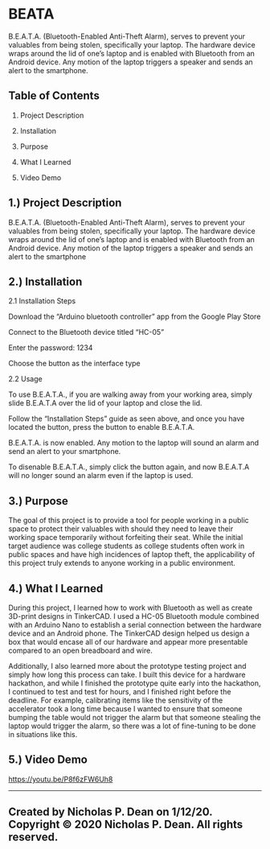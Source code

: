 # BEATA
B.E.A.T.A. (Bluetooth-Enabled Anti-Theft Alarm), serves to prevent your valuables from being stolen, specifically your laptop. The hardware device wraps around the lid of one’s laptop and is enabled with Bluetooth from an Android device. Any motion of the laptop triggers a speaker and sends an alert to the smartphone.

   Table of Contents
   -----------------

   1. Project Description

   2. Installation

   3. Purpose

   4. What I Learned
   
   5. Video Demo 


1.) Project Description
   --------------------------------

B.E.A.T.A. (Bluetooth-Enabled Anti-Theft Alarm), serves to prevent your valuables from being stolen, specifically your laptop. The hardware device wraps around the lid of one’s laptop 
and is enabled with Bluetooth from an Android device. Any motion of the laptop triggers a speaker and sends an alert to the smartphone

2.) Installation
   -------------------

   2.1 Installation Steps

Download the “Arduino bluetooth controller” app from the Google Play Store

Connect to the Bluetooth device titled “HC-05”

Enter the password: 1234

Choose the button as the interface type
      
   2.2 Usage

To use B.E.A.T.A., if you are walking away from your working area, simply slide B.E.A.T.A over the lid of your laptop and close the lid. 

Follow the “Installation Steps” guide as seen above, and once you have located the button, press the button to enable B.E.A.T.A.

B.E.A.T.A. is now enabled. Any motion to the laptop will sound an alarm and send an alert to your smartphone. 

To disenable B.E.A.T.A., simply click the button again, and now B.E.A.T.A will no longer sound an alarm even if the laptop is used. 

3.) Purpose
   ------------

The goal of this project is to provide a tool for people working in a public space to protect their valuables with should they need to leave their working space temporarily 
without forfeiting their seat. While the initial target audience was college students as college students often work in public spaces and have high incidences of laptop theft, the 
applicability of this project truly extends to anyone working in a public environment.

4.) What I Learned
   ------------

During this project, I learned how to work with Bluetooth as well as create 3D-print designs in TinkerCAD. I used a HC-05 Bluetooth module combined with an Arduino Nano to establish a 
serial connection between the hardware device and an Android phone. The TinkerCAD design helped us design a box that would encase all of our hardware and appear more presentable compared 
to an open breadboard and wire.   

Additionally, I also learned more about the prototype testing project and simply how long this process can take. I built this device for a hardware hackathon, and while I finished the 
prototype quite early into the hackathon, I continued to test and test for hours, and I finished right before the deadline. For example, calibrating items like the sensitivity of the 
accelerator took a long time because I wanted to ensure that someone bumping the table would not trigger the alarm but that someone stealing the laptop would trigger the alarm, so there was 
a lot of  fine-tuning to be done in situations like this.

5.) Video Demo
   ------------

https://youtu.be/P8f6zFW6Uh8

------------------------------------------------------------------------
Created by Nicholas P. Dean on 1/12/20.
Copyright © 2020 Nicholas P. Dean. All rights reserved. 
------------------------------------------------------------------------

